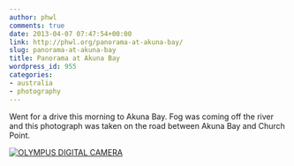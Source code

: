 ```yaml
---
author: phwl
comments: true
date: 2013-04-07 07:47:54+00:00
link: http://phwl.org/panorama-at-akuna-bay/
slug: panorama-at-akuna-bay
title: Panorama at Akuna Bay
wordpress_id: 955
categories:
- australia
- photography
---
```


Went for a drive this morning to Akuna Bay. Fog was coming off the river and this photograph was taken on the road between Akuna Bay and Church Point.

[![OLYMPUS DIGITAL CAMERA](/assets/images/2013/04/akunabay-1024x487.jpg)](/assets/images/2013/04/akunabay.jpg)
